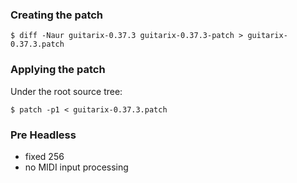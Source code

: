 ### Creating the patch

```
$ diff -Naur guitarix-0.37.3 guitarix-0.37.3-patch > guitarix-0.37.3.patch
```

### Applying the patch

Under the root source tree:

```
$ patch -p1 < guitarix-0.37.3.patch
```
### Pre Headless

- fixed 256
- no MIDI input processing
